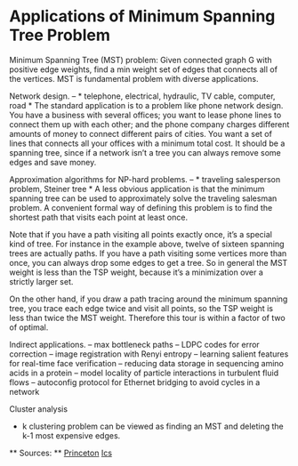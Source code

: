 # Applications of Minimum Spanning Tree Problem #
Minimum Spanning Tree (MST) problem: Given connected graph G with positive edge weights, find a min weight set of edges that connects all of the vertices.
MST is fundamental problem with diverse applications.

Network design.
– * telephone, electrical, hydraulic, TV cable, computer, road *
The standard application is to a problem like phone network design. You have a business with several offices; you want to lease phone lines to connect them up with each other; and the phone company charges different amounts of money to connect different pairs of cities. You want a set of lines that connects all your offices with a minimum total cost. It should be a spanning tree, since if a network isn’t a tree you can always remove some edges and save money.



Approximation algorithms for NP-hard problems.
– * traveling salesperson problem, Steiner tree *
A less obvious application is that the minimum spanning tree can be used to approximately solve the traveling salesman problem. A convenient formal way of defining this problem is to find the shortest path that visits each point at least once.

Note that if you have a path visiting all points exactly once, it’s a special kind of tree. For instance in the example above, twelve of sixteen spanning trees are actually paths. If you have a path visiting some vertices more than once, you can always drop some edges to get a tree. So in general the MST weight is less than the TSP weight, because it’s a minimization over a strictly larger set.

On the other hand, if you draw a path tracing around the minimum spanning tree, you trace each edge twice and visit all points, so the TSP weight is less than twice the MST weight. Therefore this tour is within a factor of two of optimal.

Indirect applications.
– max bottleneck paths
– LDPC codes for error correction
– image registration with Renyi entropy
– learning salient features for real-time face verification
– reducing data storage in sequencing amino acids in a protein
– model locality of particle interactions in turbulent fluid flows
– autoconfig protocol for Ethernet bridging to avoid cycles in a network

Cluster analysis
- k clustering problem can be viewed as finding an MST and deleting the k-1 most
expensive edges.

** Sources: **
[Princeton](https://www.cs.princeton.edu/courses/archive/spr07/cos226/lectures/mst.pdf)
[Ics](https://www.ics.uci.edu/~eppstein/161/960206.html)
